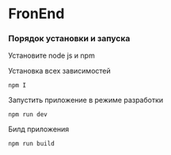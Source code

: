 # FronEnd
### Порядок установки и запуска
Установите node js и npm

Установка всех зависимостей 
```
npm I 
```
Запустить приложение в режиме разработки
```
npm run dev
```
Билд приложения 
```
npm run build
```
